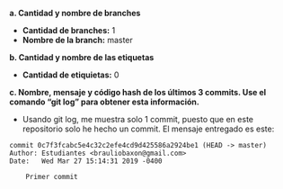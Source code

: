 **a. Cantidad y nombre de branches**
- **Cantidad de branches:** 1
- **Nombre de la branch:** master

**b. Cantidad y nombre de las etiquetas**
- **Cantidad de etiquietas:** 0

**c. Nombre, mensaje y código hash de los últimos 3 commits. Use el comando
“git log” para obtener esta información.**
- Usando git log, me muestra solo 1 commit, puesto que en este repositorio solo he hecho un commit. El mensaje entregado es este:
```
commit 0c7f3fcabc5e4c32c2efe4cd9d425586a2924be1 (HEAD -> master)
Author: Estudiantes <brauliobaxon@gmail.com>
Date:   Wed Mar 27 15:14:31 2019 -0400

    Primer commit

```
